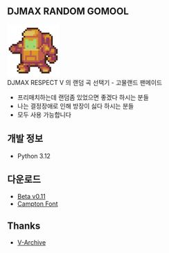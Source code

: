 ## DJMAX RANDOM GOMOOL
![고물랜드](./resource/gomool.png)  
DJMAX RESPECT V 의 랜덤 곡 선택기 - 고물랜드 팬메이드  
* 프리매치하는데 랜덤좀 있었으면 좋겠다 하시는 분들
* 나는 결정장애로 인해 방장이 싫다 하시는 분들
* 모두 사용 가능합니다
## 개발 정보
* Python 3.12
## 다운로드
* [Beta v0.11](https://github.com/K9714/DJMAX_RANDOM_GOMOOL/releases/tag/v0.11)
* [Campton Font](https://font.download/font/campton)
## Thanks
* [V-Archive](https://v-archive.net/)
